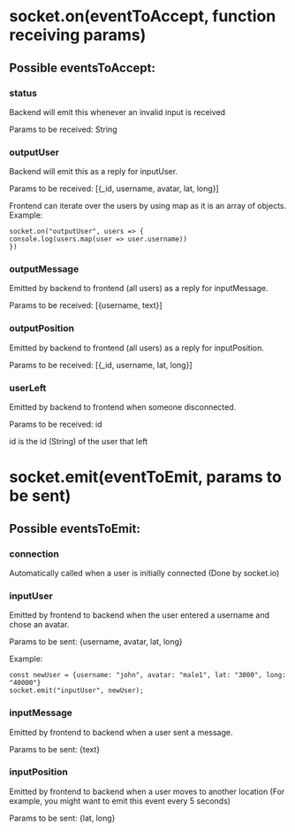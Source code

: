 # socket.on(eventToAccept, function receiving params)

## Possible eventsToAccept:

### status

Backend will emit this whenever an invalid input is received

Params to be received: String

### outputUser

Backend will emit this as a reply for inputUser.

Params to be received: [{_id, username, avatar, lat, long}]

Frontend can iterate over the users by using map as it is an array of objects. Example:

```
socket.on("outputUser", users => {
console.log(users.map(user => user.username))
})
```

### outputMessage

Emitted by backend to frontend (all users) as a reply for inputMessage.

Params to be received: [{username, text}]

### outputPosition

Emitted by backend to frontend (all users) as a reply for inputPosition.

Params to be received: [{_id, username, lat, long}]

### userLeft

Emitted by backend to frontend when someone disconnected.

Params to be received: id

id is the id (String) of the user that left

# socket.emit(eventToEmit, params to be sent)

## Possible eventsToEmit:

### connection

Automatically called when a user is initially connected (Done by socket.io)

### inputUser

Emitted by frontend to backend when the user entered a username and chose an avatar.

Params to be sent: {username, avatar, lat, long}

Example:

```
const newUser = {username: "john", avatar: "male1", lat: "3000", long: "40000"}
socket.emit("inputUser", newUser);
```

### inputMessage

Emitted by frontend to backend when a user sent a message.

Params to be sent: {text}

### inputPosition

Emitted by frontend to backend when a user moves to another location (For example, you might want to emit this event every 5 seconds)

Params to be sent: {lat, long}
